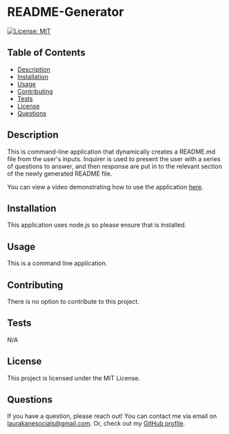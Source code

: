 # README-Generator
[![License: MIT](https://img.shields.io/badge/License-MIT-yellow.svg)](https://opensource.org/licenses/MIT)

## Table of Contents
* [Description](#description)
* [Installation](#installation)
* [Usage](#usage)
* [Contributing](#contributing)
* [Tests](#tests)
* [License](#license)
* [Questions](#questions)

## Description
This is command-line application that dynamically creates a README.md file from the user's inputs. Inquirer is used to present the user with a series of questions to answer, and then response are put in to the relevant section of the newly generated README file. 

You can view a video demonstrating how to use the application [here](https://drive.google.com/file/d/1h5lA12lsDv1aiLdc-eqhUDN7i0bKi-Gg/view).

## Installation
This application uses node.js so please ensure that is installed.

## Usage
This is a command line application.

## Contributing
There is no option to contribute to this project.

## Tests
N/A

## License
This project is licensed under the MIT License.

## Questions
If you have a question, please reach out! You can contact me via email on laurakanesocials@gmail.com. 
Or, check out my [GitHub profile](https://github.com/kauralane).